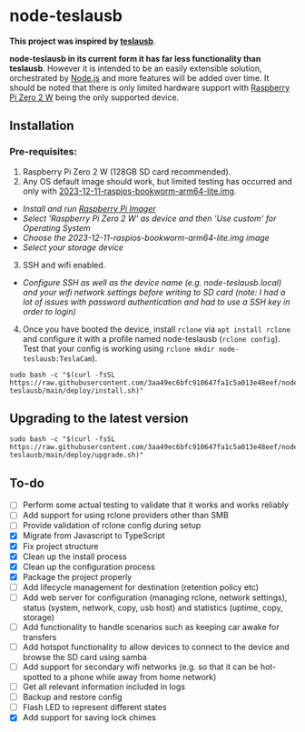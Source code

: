# node-teslausb

**This project was inspired by [teslausb](https://github.com/marcone/teslausb)**.

**node-teslausb in its current form it has far less functionality than teslausb**.  However it is intended to be an easily extensible solution, orchestrated by [Node.js](https://nodejs.org/en) and more features will be added over time.  It should be noted that there is only limited hardware support with [Raspberry Pi Zero 2 W](https://www.raspberrypi.com/products/raspberry-pi-zero-2-w/) being the only supported device.

## Installation

### Pre-requisites:

1. Raspberry Pi Zero 2 W (128GB SD card recommended).
2. Any OS default image should work, but limited testing has occurred and only with [2023-12-11-raspios-bookworm-arm64-lite.img](https://downloads.raspberrypi.com/raspios_lite_arm64/images/raspios_lite_arm64-2023-12-11/2023-12-11-raspios-bookworm-arm64-lite.img.xz).
* _Install and run [Raspberry Pi Imager](https://www.raspberrypi.com/software/)_
* _Select 'Raspberry Pi Zero 2 W' as device and then 'Use custom' for Operating System_
* _Choose the 2023-12-11-raspios-bookworm-arm64-lite.img image_
* _Select your storage device_
3. SSH and wifi enabled.
* _Configure SSH as well as the device name (e.g. node-teslausb.local) and your wifi network settings before writing to SD card (note: I had a lot of issues with password authentication and had to use a SSH key in order to login)_
4. Once you have booted the device, install ```rclone``` via ```apt install rclone``` and configure it with a profile named node-teslausb (```rclone config```). Test that your config is working using ```rclone mkdir node-teslausb:TeslaCam```).

```
sudo bash -c "$(curl -fsSL https://raw.githubusercontent.com/3aa49ec6bfc910647fa1c5a013e48eef/node-teslausb/main/deploy/install.sh)"
```

## Upgrading to the latest version

```
sudo bash -c "$(curl -fsSL https://raw.githubusercontent.com/3aa49ec6bfc910647fa1c5a013e48eef/node-teslausb/main/deploy/upgrade.sh)"
```

## To-do

- [ ] Perform some actual testing to validate that it works and works reliably
- [ ] Add support for using rclone providers other than SMB
- [ ] Provide validation of rclone config during setup
- [x] Migrate from Javascript to TypeScript
- [x] Fix project structure
- [x] Clean up the install process
- [x] Clean up the configuration process
- [x] Package the project properly
- [ ] Add lifecycle management for destination (retention policy etc)
- [ ] Add web server for configuration (managing rclone, network settings), status (system, network, copy, usb host) and statistics (uptime, copy, storage)
- [ ] Add functionality to handle scenarios such as keeping car awake for transfers
- [ ] Add hotspot functionality to allow devices to connect to the device and browse the SD card using samba
- [ ] Add support for secondary wifi networks (e.g. so that it can be hot-spotted to a phone while away from home network)
- [ ] Get all relevant information included in logs
- [ ] Backup and restore config
- [ ] Flash LED to represent different states
- [x] Add support for saving lock chimes
